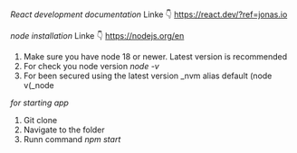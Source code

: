 _React development documentation_
Linke 👇
https://react.dev/?ref=jonas.io

_node installation_
Linke 👇
https://nodejs.org/en

1. Make sure you have node 18 or newer. Latest version is recommended
2. For check you node version _node -v_
3. For been secured using the latest version \_nvm alias default (node v(\_node

_for starting app_

1. Git clone
2. Navigate to the folder
3. Runn command _npm start_
